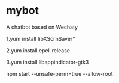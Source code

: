 # mybot
A chatbot based on Wechaty

1.yum install libXScrnSaver*

2.yum install epel-release

3.yum install libappindicator-gtk3

npm start --unsafe-perm=true --allow-root
